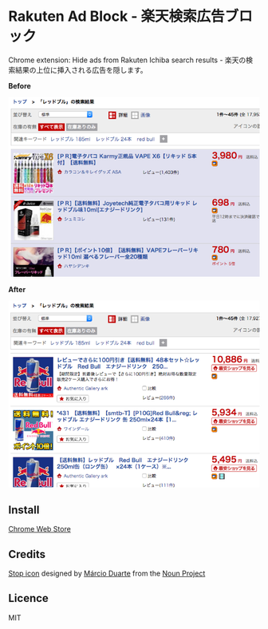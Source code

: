 # Rakuten Ad Block - 楽天検索広告ブロック

Chrome extension: Hide ads from Rakuten Ichiba search results - 楽天の検索結果の上位に挿入される広告を隠します。

**Before**

![](screenshot-before.png)

**After**

![](screenshot-after.png)

## Install

[Chrome Web Store](https://chrome.google.com/webstore/detail/%E6%A5%BD%E5%A4%A9%E6%A4%9C%E7%B4%A2%E5%BA%83%E5%91%8A%E3%83%96%E3%83%AD%E3%83%83%E3%82%AF/nkcfpjejidfnmclbdfiplgdpkobdhicn)

## Credits

[Stop icon](https://github.com/tatsuyaoiw/rakuten-ad-block/blob/master/icon.png) designed by [Márcio Duarte](http://www.thenounproject.com/marc_io) from the [Noun Project](http://www.thenounproject.com)

## Licence

MIT
